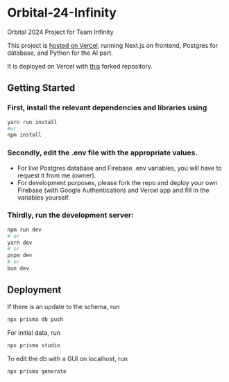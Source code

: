 # Orbital-24-Infinity

Orbital 2024 Project for Team Infinity

This project is [hosted on Vercel](https://orbital-24-infinity-frontend-deployment.vercel.app/login), running Next.js on frontend, Postgres for database, and Python for the AI part.

It is deployed on Vercel with [this](https://github.com/Orbital6039/Orbital-24-Infinity-Frontend-Deployment) forked repository.

## Getting Started

### First, install the relevant dependencies and libraries using

```bash
yarn run install
#or
npm install
```

### Secondly, edit the .env file with the appropriate values.
- For live Postgres database and Firebase .env variables, you will have to request it from me (owner).
- For development purposes, please fork the repo and deploy your own Firebase (with Google Authentication) and Vercel app and fill in the variables yourself.

### Thirdly, run the development server:

```bash
npm run dev
# or
yarn dev
# or
pnpm dev
# or
bun dev
```

## Deployment

If there is an update to the schema, run
```bash
npx prisma db push
```

For initial data, run
```bash
npx prisma studio
```

To edit the db with a GUI on localhost, run
```bash
npx prisma generate
```
